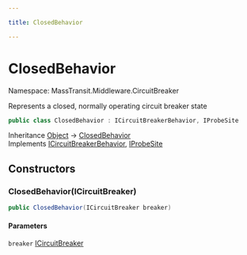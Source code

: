 ```yaml
---

title: ClosedBehavior

---
```


# ClosedBehavior

Namespace: MassTransit.Middleware.CircuitBreaker

Represents a closed, normally operating circuit breaker state

```csharp
public class ClosedBehavior : ICircuitBreakerBehavior, IProbeSite
```

Inheritance [Object](https://learn.microsoft.com/en-us/dotnet/api/system.object) → [ClosedBehavior](../masstransit-middleware-circuitbreaker/closedbehavior)<br/>
Implements [ICircuitBreakerBehavior](../masstransit-middleware-circuitbreaker/icircuitbreakerbehavior), [IProbeSite](../../masstransit-abstractions/masstransit/iprobesite)

## Constructors

### **ClosedBehavior(ICircuitBreaker)**

```csharp
public ClosedBehavior(ICircuitBreaker breaker)
```

#### Parameters

`breaker` [ICircuitBreaker](../masstransit-middleware-circuitbreaker/icircuitbreaker)<br/>

